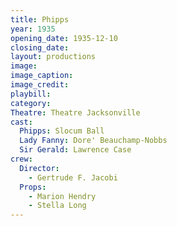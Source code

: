 ```yaml
---
title: Phipps
year: 1935
opening_date: 1935-12-10
closing_date: 
layout: productions
image:
image_caption:
image_credit:
playbill: 
category: 
Theatre: Theatre Jacksonville
cast:
  Phipps: Slocum Ball
  Lady Fanny: Dore' Beauchamp-Nobbs
  Sir Gerald: Lawrence Case
crew:
  Director:
    - Gertrude F. Jacobi
  Props:
    - Marion Hendry
    - Stella Long
---
```


